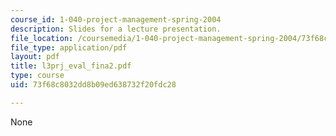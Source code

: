 ```yaml
---
course_id: 1-040-project-management-spring-2004
description: Slides for a lecture presentation.
file_location: /coursemedia/1-040-project-management-spring-2004/73f68c8032dd8b09ed638732f20fdc28_l3prj_eval_fina2.pdf
file_type: application/pdf
layout: pdf
title: l3prj_eval_fina2.pdf
type: course
uid: 73f68c8032dd8b09ed638732f20fdc28

---
```

None